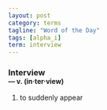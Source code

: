 ```yaml
---
layout: post
category: terms
tagline: "Word of the Day"
tags: [alpha_i]
term: interview
---
```


<h3>Interview<br/> <small>&mdash; v. (in<span>&middot;</span>ter<span>&middot;</span>view)</small></h3>
<p><ol>
<li>to suddenly appear</li>
</ol></p>
